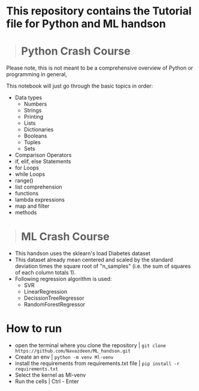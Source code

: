 # **This repository contains the Tutorial file for Python and ML handson**

> # Python Crash Course

Please note, this is not meant to be a comprehensive overview of Python or programming in general,


This notebook will just go through the basic topics in order:

* Data types
    * Numbers
    * Strings
    * Printing
    * Lists
    * Dictionaries
    * Booleans
    * Tuples 
    * Sets
* Comparison Operators
* if, elif, else Statements
* for Loops
* while Loops
* range()
* list comprehension
* functions
* lambda expressions
* map and filter
* methods

> # ML Crash Course

- This handson uses the sklearn's load Diabetes dataset
- This dataset already mean centered and scaled by the standard deviation times the square root of "n_samples" (i.e. the sum of squares of each column totals 1).
- Following regression algorithm is used:
    - SVR
    - LinearRegression
    - DecissionTreeRegressor
    - RandomForestRegressor


# How to run
- open the terminal where you clone the repository | `git clone https://github.com/Navazdeen/ML_handson.git`
- Create an env | `python -m venv Ml-venv`
- install the requirements from requirements.txt file | `pip install -r requirements.txt`
- Select the kernel as Ml-venv
- Run the cells | Ctrl - Enter
